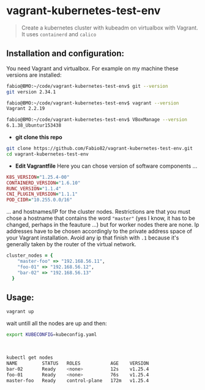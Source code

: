 # vagrant-kubernetes-test-env
> Create a kubernetes cluster with kubeadm on virtualbox with Vagrant. It uses ``containerd`` and ``calico``

## Installation and configuration:

You need Vagrant and virtualbox. For example on my machine these versions are installed:
```sh
fabio@BMO:~/code/vagrant-kubernetes-test-env$ git --version
git version 2.34.1

fabio@BMO:~/code/vagrant-kubernetes-test-env$ vagrant --version
Vagrant 2.2.19

fabio@BMO:~/code/vagrant-kubernetes-test-env$ VBoxManage --version
6.1.38_Ubuntur153438
```
* **git clone this repo**
```sh
git clone https://github.com/Fabio82/vagrant-kubernetes-test-env.git
cd vagrant-kubernetes-test-env
```

* **Edit Vagrantfile**
Here you can chose version of software components ...

```ruby
K8S_VERSION="1.25.4-00"
CONTAINERD_VERSION="1.6.10"
RUNC_VERSION="1.1.4"
CNI_PLUGIN_VERSION="1.1.1"
POD_CIDR="10.255.0.0/16"
```

... and hostnames/IP for the cluster nodes. Restrictions are that you must chose a hostname that contains the word ``"master"`` (yes I know, it has to be changed, perhaps in the feauture ...) 
but for worker nodes there are none. 
Ip addresses have to be chosen accordingly to the private address space of your Vagrant installation.
Avoid any ip that finish with ``.1`` because it's generally taken by the router of the virtual network.

```ruby
cluster_nodes = { 
    "master-foo" => "192.168.56.11", 
    "foo-01" => "192.168.56.12",
    "bar-02" => "192.168.56.13"
  }
```

## Usage:

```sh
vagrant up
```

  wait untill all the nodes are up and then:
  
```sh
export KUBECONFIG=kubeconfig.yaml
```

 
```sh
kubectl get nodes
NAME         STATUS   ROLES           AGE    VERSION
bar-02       Ready    <none>          12s    v1.25.4 
foo-01       Ready    <none>          76s    v1.25.4
master-foo   Ready    control-plane   172m   v1.25.4
```
